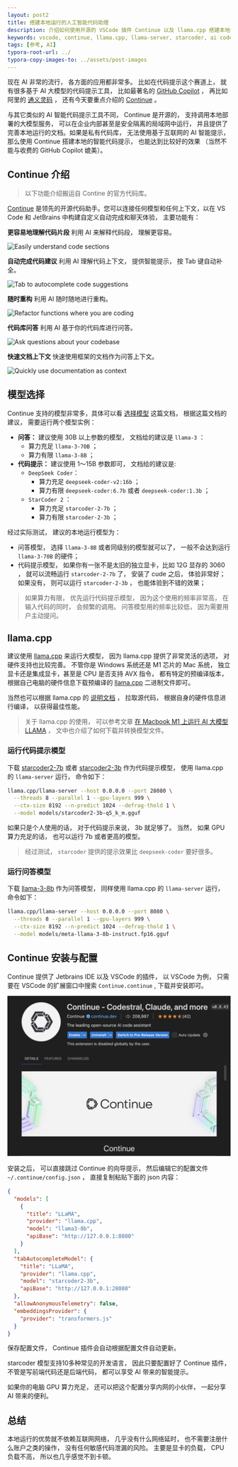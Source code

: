 ```yaml
---
layout: post2
title: 搭建本地运行的人工智能代码助理
description: 介绍如何使用开源的 VSCode 插件 Continue 以及 llama.cpp 搭建本地运行的人工智能 (AI) 代码助理
keywords: vscode, continue, llama.cpp, llama-server, starcoder, ai code assistant
tags: [参考, AI]
typora-root-url: ../
typora-copy-images-to: ../assets/post-images
---
```


现在 AI 非常的流行， 各方面的应用都非常多。 比如在代码提示这个赛道上， 就有很多基于 AI 大模型的代码提示工具， 比如最著名的 [GitHub Copilot](https://github.com/features/copilot/) ， 再比如阿里的 [通义灵码](https://tongyi.aliyun.com/lingma) ， 还有今天要重点介绍的 [Continue](https://github.com/continuedev/continue) 。

与其它类似的 AI 智能代码提示工具不同， Continue 是开源的， 支持调用本地部署的大模型服务， 可以在企业内部甚至是安全隔离的局域网中运行， 并且提供了完善本地运行的文档。如果是私有代码库， 无法使用基于互联网的 AI 智能提示， 那么使用 Continue 搭建本地的智能代码提示， 也能达到比较好的效果 （当然不能与收费的 GitHub Copilot 媲美）。

## Continue 介绍

> 以下功能介绍搬运自 Contine 的官方代码库。

[Continue](https://github.com/continuedev/continue) 是领先的开源代码助手。您可以连接任何模型和任何上下文，以在 VS Code 和 JetBrains 中构建自定义自动完成和聊天体验， 主要功能有：

**更容易地理解代码片段** 利用 AI 来解释代码段， 理解更容易。

![Easily understand code sections](https://raw.github.com/continuedev/continue/main/docs/static/img/understand.gif)

**自动完成代码建议** 利用 AI 理解代码上下文， 提供智能提示， 按 Tab 键自动补全。

![Tab to autocomplete code suggestions](https://raw.github.com/continuedev/continue/main/docs/static/img/autocomplete.gif)

**随时重构** 利用 AI 随时随地进行重构。

![Refactor functions where you are coding](https://raw.github.com/continuedev/continue/main/docs/static/img/inline.gif)

**代码库问答** 利用 AI 基于你的代码库进行问答。

![Ask questions about your codebase](https://raw.github.com/continuedev/continue/main/docs/static/img/codebase.gif)

**快速文档上下文** 快速使用框架的文档作为问答上下文。

![Quickly use documentation as context](https://raw.github.com/continuedev/continue/main/docs/static/img/docs.gif)

## 模型选择

Continue 支持的模型非常多，具体可以看 [选择模型](https://github.com/continuedev/continue/blob/main/docs/docs/setup/select-model.md) 这篇文档， 根据这篇文档的建议， 需要运行两个模型实例：

- **问答：** 建议使用 30B 以上参数的模型， 文档给的建议是 `llama-3` ：
  - 算力充足 `llama-3-70B` ；
  - 算力有限 `llama-3-8B` ；
- **代码提示：** 建议使用 1～15B 参数即可， 文档给的建议是:
  - `DeepSeek Coder`：
    - 算力充足 `deepseek-coder-v2:16b` ；
    - 算力有限 `deepseek-coder:6.7b` 或者 `deepseek-coder:1.3b` ；
  - `StarCoder 2` ：
    - 算力充足 `starcoder-2-7b` ；
    - 算力有限 `starcoder-2-3b` ；

经过实际测试， 建议的本地运行模型为：

- 问答模型， 选择 `llama-3-8B` 或者同级别的模型就可以了， 一般不会达到运行 `llama-3-70B` 的硬件；
- 代码提示模型， 如果你有一张不是太旧的独立显卡，比如 12G 显存的 3060 ， 就可以流畅运行 `starcoder-2-7b` 了， 安装了 cude 之后， 体验非常好； 如果没有， 则可以运行 `starcoder-2-3b` ， 也能体验到不错的效果；

> 如果算力有限， 优先运行代码提示模型， 因为这个使用的频率非常高， 在输入代码的同时， 会频繁的调用。 问答模型用的频率比较低， 因为需要用户主动提问。

## llama.cpp

建议使用 [llama.cpp](https://github.com/ggerganov/llama.cpp) 来运行大模型， 因为 llama.cpp 提供了非常灵活的选项， 对硬件支持也比较完善。 不管你是 Windows 系统还是 M1 芯片的 Mac 系统， 独立显卡还是集成显卡，甚至是 CPU 是否支持 AVX 指令， 都有特定的预编译版本， 根据自己电脑的硬件信息下载预编译的 [llama.cpp](https://github.com/ggerganov/llama.cpp/releases) 二进制文件即可。

当然也可以根据 llama.cpp 的 [说明文档](https://github.com/ggerganov/llama.cpp?tab=readme-ov-file#build) ， 拉取源代码， 根据自身的硬件信息进行编译， 以获得最佳性能。

> 关于 llama.cpp 的使用， 可以参考文章 [在 Macbook M1 上运行 AI 大模型 LLAMA](https://beginor.github.io/2024/04/11/run-llam-locally-on-macbook-m1.html) ， 文中也介绍了如何下载并转换模型文件。

### 运行代码提示模型

下载 [starcoder2-7b](https://huggingface.co/second-state/StarCoder2-7B-GGUF) 或者 [starcoder2-3b](https://huggingface.co/second-state/StarCoder2-3B-GGUF) 作为代码提示模型， 使用 llama.cpp 的 `llama-server` 运行， 命令如下：

```sh
llama.cpp/llama-server --host 0.0.0.0 --port 28080 \
  --threads 8 --parallel 1 --gpu-layers 999 \
  --ctx-size 8192 --n-predict 1024 --defrag-thold 1 \
  --model models/starcoder2-3b-q5_k_m.gguf
```

如果只是个人使用的话， 对于代码提示来说， 3b 就足够了。 当然， 如果 GPU 算力充足的话， 也可以运行 7b 或者更高的模型。

> 经过测试， `starcoder` 提供的提示效果比 `deepseek-coder` 要好很多。

### 运行问答模型

下载 [llama-3-8b](https://huggingface.co/QuantFactory/Meta-Llama-3-8B-Instruct-GGUF) 作为问答模型， 同样使用 llama.cpp 的 `llama-server` 运行， 命令如下：

```sh
llama.cpp/llama-server --host 0.0.0.0 --port 8080 \
  --threads 8 --parallel 1 --gpu-layers 999 \
  --ctx-size 8192 --n-predict 1024 --defrag-thold 1 \
  --model models/meta-llama-3-8b-instruct.fp16.gguf
```

## Continue 安装与配置

Continue 提供了 Jetbrains IDE 以及 VSCode 的插件， 以 VSCode 为例， 只需要在 VSCode 的扩展窗口中搜索 `Continue.continue` , 下载并安装即可。

![Continue VSCode Extension](/assets/post-images/20240711183314.png)

安装之后， 可以直接跳过 Continue 的向导提示， 然后编辑它的配置文件 `~/.continue/config.json` ， 直接复制粘贴下面的 json 内容：

```json
{
  "models": [
    {
      "title": "LLaMA",
      "provider": "llama.cpp",
      "model": "llama3-8b",
      "apiBase": "http://127.0.0.1:8080"
    }
  ],
  "tabAutocompleteModel": {
    "title": "LLaMA",
    "provider": "llama.cpp",
    "model": "starcoder2-3b",
    "apiBase": "http://127.0.0.1:28080"
  },
  "allowAnonymousTelemetry": false,
  "embeddingsProvider": {
    "provider": "transformers.js"
  }
}
```

保存配置文件， Continue 插件会自动根据配置文件自动更新。

starcoder 模型支持10多种常见的开发语言， 因此只要配置好了 Continue 插件， 不管是写前端代码还是后端代码， 都可以享受 AI 带来的智能提示。

如果你的电脑 GPU 算力充足， 还可以把这个配置分享内网的小伙伴， 一起分享 AI 带来的便利。

## 总结

本地运行的优势就不依赖互联网网络， 几乎没有什么网络延时， 也不需要注册什么账户之类的操作， 没有任何敏感代码泄漏的风险。 主要是显卡的负载， CPU 负载不高， 所以也几乎感觉不到卡顿。
